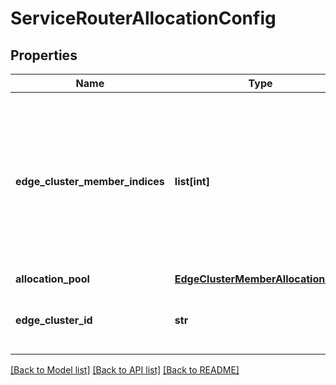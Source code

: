 # ServiceRouterAllocationConfig

## Properties
Name | Type | Description | Notes
------------ | ------------- | ------------- | -------------
**edge_cluster_member_indices** | **list[int]** | For TIER 1 logical router, for manual placement of service router within the cluster, edge cluster member indices needs to be provided else same will be auto-allocated. You can provide maximum two indices for HA ACTIVE_STANDBY.  | [optional] 
**allocation_pool** | [**EdgeClusterMemberAllocationPool**](EdgeClusterMemberAllocationPool.md) |  | [optional] 
**edge_cluster_id** | **str** | To reallocate TIER1 logical router on new or existing edge cluster  | 

[[Back to Model list]](../README.md#documentation-for-models) [[Back to API list]](../README.md#documentation-for-api-endpoints) [[Back to README]](../README.md)

